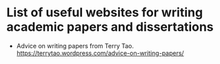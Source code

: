 # List of useful websites for writing academic papers and dissertations

* Advice on writing papers from Terry Tao.
https://terrytao.wordpress.com/advice-on-writing-papers/
